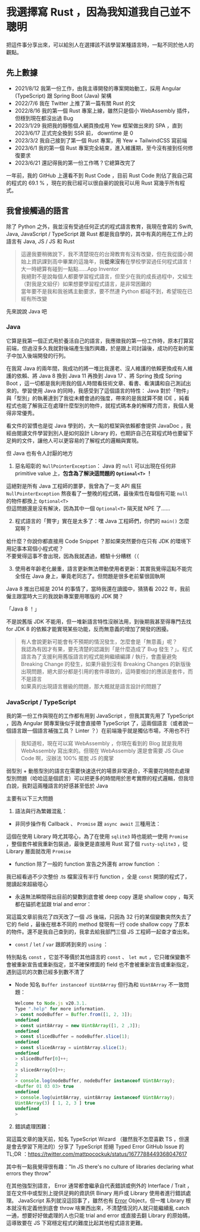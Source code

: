 # 我選擇寫 Rust ，因為我知道我自己並不聰明

把這件事分享出來，可以給別人在選擇該不該學習某種語言時，一點不同於他人的觀點。

## 先上數據

-   2021/8/12 我第一份工作，由我主導開發的專案開始動工，採用 Angular (TypeScript) 跟 Spring Boot (Java) 架構
-   2022/7/6 我在 Twitter 上推了第一篇有關 Rust 的文
-   2022/8/16 我的第一個 Rust 專案上線，雖然只是個小 WebAssembly 插件，但穩到現在都沒出過 Bug
-   2023/1/29 我把我的靜態個人網頁換成用 Yew 框架做出來的 SPA ，直到 2023/6/17 正式完全換到 SSR 前， downtime 是 0
-   2023/3/2 我自己接到了第一個 Rust 專案，用 Yew + TailwindCSS 寫前端
-   2023/6/1 我的第一個 Rust 專案完全結束，進入維護期，至今沒有接到任何修復要求
-   2023/6/21 還記得我的第一份工作嗎？它總算改完了

一年前，我的 GitHub 上還看不到 Rust Code ，目前 Rust Code 則佔了我自己寫的程式的 69.1 % ，現在的我已經可以很自豪的說我可以用 Rust 寫幾乎所有程式。

## 我曾接觸過的語言

除了 Python 之外，我並沒有受過任何正式的程式語言教育，我現在會寫的 Swift, Java, JavaScript / TypeScript 跟 Rust 都是我自學的，其中有真的用在工作上的語言有 Java, JS / JS 和 Rust

> 這邊我要稍微說下，我不清楚現在的台灣教育有沒有改變，但在我從國小開始上資訊課到高中畢業的這幾年，我**從來沒有**在學校學習過任何程式語言！  
> 大一時總算有碰到一點點......App Inventor  
> 我絕對不是說每個人都要學習程式語言，但至少在我的成長過程中，文組生（對我是文組仔）如果想要學習程式語言，是非常困難的  
> 當年要不是我和我爸媽主動要求，要不然連 Python 都碰不到，希望現在已經有所改變

先來說說 Java 吧

### Java

它算是我第一個正式用於養活自己的語言，我應徵我的第一份工作時，原本打算寫前端，但過沒多久我就對後端產生強烈興趣，於是跟上司討論後，成功的在新的案子中加入後端開發的行列。

在我寫 Java 的兩年間，我成功的將一堆比我還老、沒人維護的依賴更換成有人維護的依賴、將 Java 8 換到 Java 11 再換到 Java 17 、將 Spring 換成 Spring Boot ，這一切都是我利用我的個人時間看技術文章、看書、看演講和自己測試出來的。學習使用 Java 的同時，我感受到了這個語言的特性： Java 對於「物件」與「型別」的執著達到了我從未體會過的強度，帶來的是我就算不開 IDE ，純看程式也能了解我正在處理什麼型別的物件，就程式碼本身的解釋力而言，我個人覺得非常優秀。

看文件的習慣也是從 Java 學到的，大一點的框架與依賴都會提供 JavaDoc ，我經由閱讀文件學習到別人是如何設計 Library 的，也期許自己在寫程式時也要留下足夠的文件，讓他人可以更容易的了解程式的邏輯與實現。

但 Java 也有令人討厭的地方

1. 惡名昭彰的 `NullPointerException`： Java 的 `null` 可以出現在任何非 primitive value 上，**包含為了解決這問題的 `Optional<T>` ！**

這絕對是所有 Java 工程師的噩夢，我曾為了一支 API 瘋狂 `NullPointerException` 熬夜看了一整晚的程式碼，最後索性在每個有可能 `null` 的物件都換上 `Optional<T>`  
但這問題還是沒有解決，因為其中一個 `Optional<T>` 隔天就 NPE 了......

2. 程式語言的「贅字」實在是太多了：嘿 Java 工程師們，你們的 `main()` 怎麼寫啊？

蛤什麼？你說你都直接用 Code Snippet ？那如果突然要你在只有 JDK 的環境下用記事本寫個小程式呢？  
不要覺得這事不會出現，因為我就遇過，體驗十分糟糕（（

3. 使用者年齡老化嚴重，語言更新無法帶動使用者更新：其實我覺得這點不能完全怪在 Java 身上，畢竟老同志了。但問題是很多老前輩很固執啊

Java 8 推出已經是 2014 的事情了，當時我還在讀國中，猜猜看 2022 年，我前僱主跟當時大三的我說新專案要用哪版的 JDK 開？

「Java 8 ！」

不是說舊版 JDK 不能用，但一堆新語言特性沒辦法用，到後期我甚至得專門去找 for JDK 8 的依賴才能實現某些功能，反而無意義的增加了開發的困擾。

> 有人會說更新可能會有不預期的情況發生，怎麼會是「無意義」呢？  
> 我認為有因才有果，要先清楚的認識到「是什麼造成了 Bug 發生？」。程式語言為了支援利用舊版語言的程式能夠繼續編譯 / 執行，會盡量避免 Breaking Change 的發生，如果升級到沒有 Breaking Changes 的新版後出現問題，絕大部分都是引用的套件導致的，這時要檢討的應該是套件，而不是語言  
> 如果真的出現語言層級的問題，那大概就是語言設計的問題了

### JavaScript / TypeScript

我的第一份工作與現在的工作都有用到 JavaScript ，但我其實先用了 TypeScript ，因為 Angular 開專案後似乎就會直接帶 TypeScript 了，這兩個語言（或者說一個語言跟一個語言補強工具？ Linter ？）在前端幾乎就是獨佔市場，不用也不行

> 我知道啦，現在可以寫 WebAssembly ，你現在看到的 Blog 就是我用 WebAssembly 寫出來的。但現在 WebAssembly 還是會需要 JS Glue Code 啊，沒辦法 100% 擺脫 JS 的魔掌

弱型別 + 動態型別的語言在需要快速迭代的場景非常適合，不需要花時間去處理型別問題（哈哈這是個謊言）可以把更多的時間用於思考實際的程式邏輯，但我坦白說，我對這兩種語言的好感甚至低於 Java

主要有以下三大問題

1. 語法與行為繁雜混亂：

-   非同步操作有 Callback 、 `Promise` 跟 `async await` 三種用法：

這個在使用 Library 時尤其噁心，為了在使用 `sqlite3` 時也能統一使用 `Promise` ，整個套件被我重新包裝過，最後更是直接用 Rust 寫了個 `rusty-sqlite3` ，從 Library 層面就改用 `Promise`

-   function 除了一般的 function 宣告之外還有 arrow function ：

我已經看過不少次整份 .ts 檔案沒有半行 function ，全是 `const` 開頭的程式了，閱讀起來超級噁心

-   永遠無法瞬間得出目前的變數到底會被 deep copy 還是 shallow copy ，每天都在貓抓老鼠跟 trial and error：

寫這篇文章前我花了四天改了一個 JS 後端，只因為 32 行的某個變數突然失去了它的 field ，最後在根本不同的 method 發現有一行 code shallow copy 了原本的物件。還不是我自己查到的，我拿去給我部門三個 JS 工程師一起查才查出來。

-   `const` / `let` / `var` 跟即將到來的 `using` ：

特別點名 `const` ，它並不等價於其他語言的 `const` 、 `let mut` ，它只確保變數不會被重新宣告或重新指定，並不確保裡面的 field 也不會被重新宣告或重新指定，遇到這坑的次數已經多到數不清了

-   Node 知名 `Buffer instanceof Uint8Array` 但行為和 `Uint8Array` 不一致問題：

    ```javascript
    Welcome to Node.js v20.3.1.
    Type ".help" for more information.
    > const nodeBuffer = Buffer.from([1, 2, 3]);
    undefined
    > const uint8Array = new Uint8Array([1, 2 ,3]);
    undefined
    > const slicedBuffer = nodeBuffer.slice(1);
    undefined
    > const slicedArray = uint8Array.slice(1);
    undefined
    > slicedBuffer[0]++;
    2
    > slicedArray[0]++;
    2
    > console.log(nodeBuffer, nodeBuffer instanceof Uint8Array);
    <Buffer 01 03 03> true
    undefined
    > console.log(uint8Array, uint8Array instanceof Uint8Array);
    Uint8Array(3) [ 1, 2, 3 ] true
    undefined
    >
    ```

2. 錯誤處理困難：

寫這篇文章的幾天前，知名 TypeScript Wizard （雖然我不怎麼喜歡 TS ，但還是會去學習下用法的）分享了 TypeScript 拒絕 Typed Error GitHub Issue 的 TL;DR ：https://twitter.com/mattpocockuk/status/1677788449368047617

其中有一點我覺得很有趣："In JS there's no culture of libraries declaring what errors they throw"

在其他強型別語言， Error 通常都會繼承自代表錯誤或例外的 Interface / Trait ，並在文件中或型別上提供足夠的資訊供 Binary 用戶或 Library 使用者進行錯誤處理。 JavaScript 系列就沒這回事了，雖然也有 [Error](https://developer.mozilla.org/en-US/docs/Web/JavaScript/Reference/Global_Objects/Error) Object，但一堆 Library 根本就沒有定義他到底會 throw 啥東西出來，不清楚情況的人就只能繼續亂 catch 一通，想要好好做處理的人也只能 trial and error 或直接去翻 Library 的原始碼，這導致要在 JS 下寫穩定程式的難度比起其他程式語言更難。
